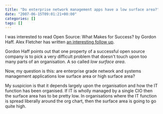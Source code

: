 ```yaml
---
title: "Do enterprise network management apps have a low surface area?"
date: "2007-06-15T09:01:21+00:00"
categories: []
tags: []
---
```


I was interested to read Open Source: What Makes for Success? by Gordon Haff. Alex Fletcher has written <a href="http://alexfletcher.typepad.com/all_bets_off/2007/06/the_real_comple.html">an interesting follow up</a>.

Gordon Haff points out that one property of a successful open source company is to pick a very difficult problem that doesn't touch upon too many parts of an organisation. A so called <em>low surface area</em>.

Now, my question is this: are enterprise grade network and systems management applications low surface area or high surface area?

My suspicion is that it depends largely upon the organisation and how the IT function has been organised. If IT is wholly managed by a single CIO then the surface area has to be pretty low. In organisations where the IT function is spread liberally around the org chart, then the surface area is going to go quite high.


